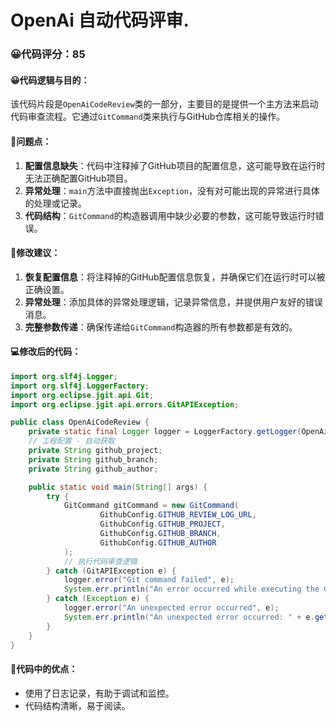 # OpenAi 自动代码评审.
### 😀代码评分：85
#### 😀代码逻辑与目的：
该代码片段是`OpenAiCodeReview`类的一部分，主要目的是提供一个主方法来启动代码审查流程。它通过`GitCommand`类来执行与GitHub仓库相关的操作。

#### 🤔问题点：
1. **配置信息缺失**：代码中注释掉了GitHub项目的配置信息，这可能导致在运行时无法正确配置GitHub项目。
2. **异常处理**：`main`方法中直接抛出`Exception`，没有对可能出现的异常进行具体的处理或记录。
3. **代码结构**：`GitCommand`的构造器调用中缺少必要的参数，这可能导致运行时错误。

#### 🎯修改建议：
1. **恢复配置信息**：将注释掉的GitHub配置信息恢复，并确保它们在运行时可以被正确设置。
2. **异常处理**：添加具体的异常处理逻辑，记录异常信息，并提供用户友好的错误消息。
3. **完整参数传递**：确保传递给`GitCommand`构造器的所有参数都是有效的。

#### 💻修改后的代码：
```java
import org.slf4j.Logger;
import org.slf4j.LoggerFactory;
import org.eclipse.jgit.api.Git;
import org.eclipse.jgit.api.errors.GitAPIException;

public class OpenAiCodeReview {
    private static final Logger logger = LoggerFactory.getLogger(OpenAiCodeReview.class);
    // 工程配置 - 自动获取
    private String github_project;
    private String github_branch;
    private String github_author;

    public static void main(String[] args) {
        try {
            GitCommand gitCommand = new GitCommand(
                    GithubConfig.GITHUB_REVIEW_LOG_URL,
                    GithubConfig.GITHUB_PROJECT,
                    GithubConfig.GITHUB_BRANCH,
                    GithubConfig.GITHUB_AUTHOR
            );
            // 执行代码审查逻辑
        } catch (GitAPIException e) {
            logger.error("Git command failed", e);
            System.err.println("An error occurred while executing the Git command: " + e.getMessage());
        } catch (Exception e) {
            logger.error("An unexpected error occurred", e);
            System.err.println("An unexpected error occurred: " + e.getMessage());
        }
    }
}
```

#### 🌟代码中的优点：
- 使用了日志记录，有助于调试和监控。
- 代码结构清晰，易于阅读。